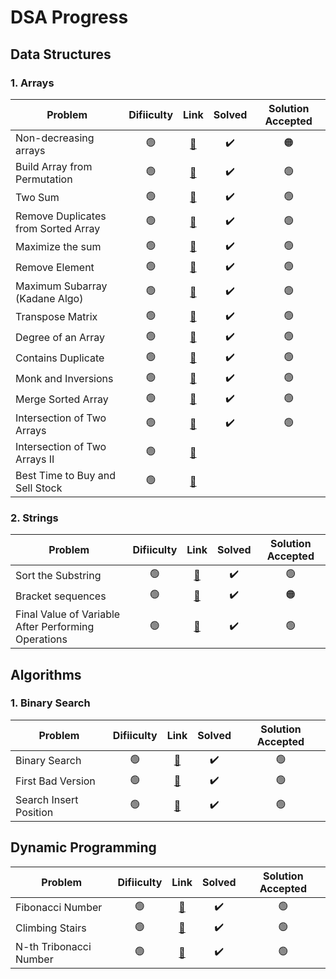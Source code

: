# DSA Progress

## Data Structures
### 1. Arrays
| Problem                |Difiiculty| Link           | Solved | Solution Accepted |
| ---------------------- |:-------------:|:-------------:|:-------------:|:-------------:|
| Non-decreasing arrays  |🟢| [🔗](https://www.hackerearth.com/practice/data-structures/arrays/1-d/practice-problems/algorithm/make-it-non-decreasing-7d3391fd/) |✔️|🟠|
| Build Array from Permutation  |🟢| [🔗](https://leetcode.com/problems/build-array-from-permutation/) |✔️|🟢|
| Two Sum  |🟢| [🔗](https://leetcode.com/problems/two-sum/) |✔️|🟢|
| Remove Duplicates from Sorted Array  |🟢| [🔗](https://leetcode.com/problems/remove-duplicates-from-sorted-array/) |✔️|🟢|
| Maximize the sum  |🟢| [🔗](https://www.hackerearth.com/practice/data-structures/arrays/1-d/practice-problems/algorithm/maximize-sum-0423b95e/) |✔️|🟢|
| Remove Element  |🟢| [🔗](https://leetcode.com/problems/remove-element/) |✔️|🟢|
| Maximum Subarray (Kadane Algo) |🟢| [🔗](https://leetcode.com/problems/maximum-subarray/) |✔️|🟢|
| Transpose Matrix  |🟢| [🔗](https://www.hackerearth.com/practice/data-structures/arrays/multi-dimensional/tutorial/) |✔️|🟢|
| Degree of an Array |🟢| [🔗](https://leetcode.com/problems/degree-of-an-array/) |✔️|🟢|
| Contains Duplicate |🟢| [🔗](https://leetcode.com/problems/contains-duplicate/) |✔️|🟢|
| Monk and Inversions |🟢| [🔗](https://www.hackerearth.com/practice/codemonk/) |✔️|🟢|
| Merge Sorted Array |🟢| [🔗](https://leetcode.com/problems/merge-sorted-array/) |✔️|🟢|
| Intersection of Two Arrays |🟢| [🔗](https://leetcode.com/problems/intersection-of-two-arrays/) |✔️|🟢|
| Intersection of Two Arrays II |🟢| [🔗](https://leetcode.com/problems/intersection-of-two-arrays-ii/) |||
| Best Time to Buy and Sell Stock |🟢| [🔗](https://leetcode.com/problems/best-time-to-buy-and-sell-stock/) |||

### 2. Strings
| Problem                |Difiiculty| Link           | Solved | Solution Accepted |
| ---------------------- |:-------------:|:-------------:|:-------------:|:-------------:|
| Sort the Substring  |🟢| [🔗](https://www.hackerearth.com/practice/algorithms/string-algorithm/basics-of-string-manipulation/tutorial/) |✔️|🟢|
| Bracket sequences  |🟢| [🔗](https://www.hackerearth.com/practice/data-structures/arrays/1-d/practice-problems/algorithm/bracket-sequence-1-40eab940/) |✔️|🟠|
| Final Value of Variable After Performing Operations  |🟢| [🔗](https://leetcode.com/problems/final-value-of-variable-after-performing-operations/) |✔️|🟢|

## Algorithms
### 1. Binary Search
| Problem                |Difiiculty| Link           | Solved | Solution Accepted |
| ---------------------- |:-------------:|:-------------:|:-------------:|:-------------:|
| Binary Search  |🟢| [🔗](https://leetcode.com/problems/binary-search/) |✔️|🟢|
| First Bad Version  |🟢| [🔗](https://leetcode.com/problems/first-bad-version/) |✔️|🟢|
| Search Insert Position  |🟢| [🔗](https://leetcode.com/problems/search-insert-position/) |✔️|🟢|

## Dynamic Programming
| Problem                |Difiiculty| Link           | Solved | Solution Accepted |
| ---------------------- |:-------------:|:-------------:|:-------------:|:-------------:|
| Fibonacci Number  |🟢| [🔗](https://leetcode.com/problems/fibonacci-number/) |✔️|🟢|
| Climbing Stairs  |🟢| [🔗](https://leetcode.com/problems/climbing-stairs/) |✔️|🟢|
| N-th Tribonacci Number  |🟢| [🔗](https://leetcode.com/problems/n-th-tribonacci-number/) |✔️|🟢|
